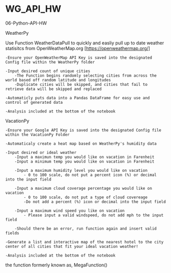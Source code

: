 # WG_API_HW
06-Python-API-HW

WeatherPy

Use Function WeatherDataPull to quickly and easliy pull up to date weather statisitcs from OpenWeatherMap.org [https://openweathermap.org/]
    
    -Ensure your OpenWeatherMap API Key is saved into the designated Config file within the WeatherPy folder

    -Input desired count of unique cities
        -The Function begins randomly selecting cities from across the world based off random latitude and longitudes
        -Duplicate cities will be skipped, and cities that fail to retrieve data will be skipped and replaced

    -Automaticly puts data into a Pandas DataFrame for easy use and control of generated data

    -Analysis included at the bottom of the notebook



VacationPy

    -Ensure your Google API Key is saved into the designated Config file within the VacationPy Folder

    -Automaticaly create a heat map based on WeatherPy's humidity data

    -Input desired or ideal weather
        -Input a maximun temp you would like on vacation in Farenheit
        -Input a minimum temp you would like on vacation in Farenheit

        -Input a maximum humidity level you would like on vacation 
            - 0 to 100 scale, do not put a percent icon (%) or decimal into the input field
        
        -Input a maximum cloud coverage percentage you would like on vacation
            - 0 to 100 scale, do not put a type of cloud covereage
            -Do not add a percent (%) icon or decimal into the input field

        -Input a maximum wind speed you like on vacation
            - Please input a valid windspeed, do not add mph to the input field
        
        -Should there be an error, run function again and insert valid fields
    
    -Generate a list and interactive map of the nearest hotel to the city center of all cities that fit your ideal vacation weather!

    -Analysis included at the bottom of the notebook

































































































the function formerly known as, MegaFunction()
